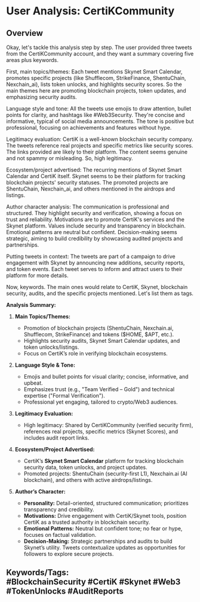 # User Analysis: CertiKCommunity

## Overview

<think>
Okay, let's tackle this analysis step by step. The user provided three tweets from the CertiKCommunity account, and they want a summary covering five areas plus keywords.

First, main topics/themes: Each tweet mentions Skynet Smart Calendar, promotes specific projects (like Shufflecom, StrikeFinance, ShentuChain, Nexchain_ai), lists token unlocks, and highlights security scores. So the main themes here are promoting blockchain projects, token updates, and emphasizing security audits.

Language style and tone: All the tweets use emojis to draw attention, bullet points for clarity, and hashtags like #Web3Security. They're concise and informative, typical of social media announcements. The tone is positive but professional, focusing on achievements and features without hype.

Legitimacy evaluation: CertiK is a well-known blockchain security company. The tweets reference real projects and specific metrics like security scores. The links provided are likely to their platform. The content seems genuine and not spammy or misleading. So, high legitimacy.

Ecosystem/project advertised: The recurring mentions of Skynet Smart Calendar and CertiK itself. Skynet seems to be their platform for tracking blockchain projects' security statuses. The promoted projects are ShentuChain, Nexchain_ai, and others mentioned in the airdrops and listings.

Author character analysis: The communication is professional and structured. They highlight security and verification, showing a focus on trust and reliability. Motivations are to promote CertiK's services and the Skynet platform. Values include security and transparency in blockchain. Emotional patterns are neutral but confident. Decision-making seems strategic, aiming to build credibility by showcasing audited projects and partnerships.

Putting tweets in context: The tweets are part of a campaign to drive engagement with Skynet by announcing new additions, security reports, and token events. Each tweet serves to inform and attract users to their platform for more details.

Now, keywords. The main ones would relate to CertiK, Skynet, blockchain security, audits, and the specific projects mentioned. Let's list them as tags.
</think>

**Analysis Summary:**  

1. **Main Topics/Themes:**  
   - Promotion of blockchain projects (ShentuChain, Nexchain.ai, Shufflecom, StrikeFinance) and tokens ($HOME, $APT, etc.).  
   - Highlights security audits, Skynet Smart Calendar updates, and token unlocks/listings.  
   - Focus on CertiK’s role in verifying blockchain ecosystems.  

2. **Language Style & Tone:**  
   - Emojis and bullet points for visual clarity; concise, informative, and upbeat.  
   - Emphasizes trust (e.g., "Team Verified – Gold") and technical expertise ("Formal Verification").  
   - Professional yet engaging, tailored to crypto/Web3 audiences.  

3. **Legitimacy Evaluation:**  
   - High legitimacy: Shared by CertiKCommunity (verified security firm), references real projects, specific metrics (Skynet Scores), and includes audit report links.  

4. **Ecosystem/Project Advertised:**  
   - CertiK’s **Skynet Smart Calendar** platform for tracking blockchain security data, token unlocks, and project updates.  
   - Promoted projects: ShentuChain (security-first L1), Nexchain.ai (AI blockchain), and others with active airdrops/listings.  

5. **Author’s Character:**  
   - **Personality:** Detail-oriented, structured communication; prioritizes transparency and credibility.  
   - **Motivations:** Drive engagement with CertiK/Skynet tools, position CertiK as a trusted authority in blockchain security.  
   - **Emotional Patterns:** Neutral but confident tone; no fear or hype, focuses on factual validation.  
   - **Decision-Making:** Strategic partnerships and audits to build Skynet’s utility. Tweets contextualize updates as opportunities for followers to explore secure projects.  

**Keywords/Tags:**  
#BlockchainSecurity #CertiK #Skynet #Web3 #TokenUnlocks #AuditReports
---
